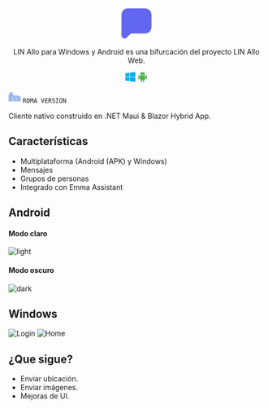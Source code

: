 <div align="center">
  <p align="center">
    <img alt="logo" height="60" src="./assets/icon.svg">
  </p>
  <p>LIN Allo para Windows y Android es una bifurcación del proyecto LIN Allo Web.</p>
 <p align="center">
    <img alt="windows logo" height="20" src="./assets/computer.png">
    <img alt="android logo" height="20" src="./assets/android.png">
  </p>
</div>


![Login](./assets/roma.png)
```ROMA VERSION```


Cliente nativo construido en .NET Maui & Blazor Hybrid App.


## Características

- Multiplataforma (Android (APK) y Windows)
- Mensajes
- Grupos de personas
- Integrado con Emma Assistant


## Android

#### Modo claro
![light](./assets/light.png)

#### Modo oscuro
![dark](./assets/dark.png)


## Windows

![Login](./assets/login.png)
![Home](./assets/home.png)


## ¿Que sigue?

* Enviar ubicación.
* Enviar imágenes.
* Mejoras de UI.